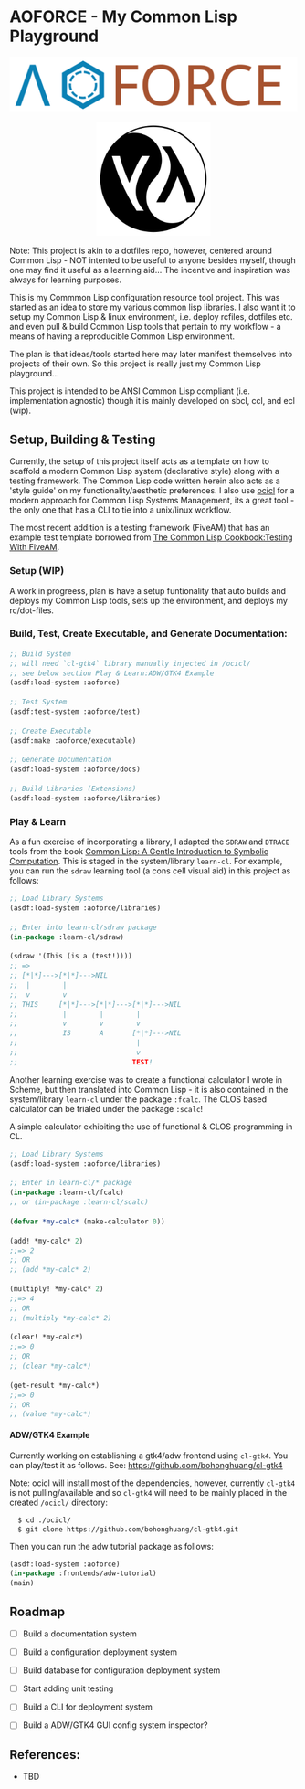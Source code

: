 # AOFORCE - My Common Lisp Playground

<p align="center">
  <img src="assets/aoforce-logo.svg" width="700" />
</p>

<p align="center">
  <img src="assets/yin-yang-lisp-logo_512_svg.png" width="200" />
</p>

Note: This project is akin to a dotfiles repo, however, centered around
Common Lisp - NOT intented to be useful to anyone besides myself, though one
may find it useful as a learning aid... The incentive and inspiration was
always for learning purposes.

This is my Commmon Lisp configuration resource tool project. This was started
as an idea to store my various common lisp libraries. 
I also want it to setup my Common Lisp & linux environment, i.e.
deploy rcfiles, dotfiles etc. and even pull & build Common Lisp tools 
that pertain to my workflow - a means of having a reproducible Common Lisp 
environment.

The plan is that ideas/tools started here may later manifest themselves into
projects of their own. So this project is really just my Common Lisp
playground...

This project is intended to be ANSI Common Lisp compliant (i.e. implementation agnostic)
though it is mainly developed on sbcl, ccl, and ecl (wip).

## Setup, Building & Testing

Currently, the setup of this project itself acts as a template on how to scaffold
a modern Common Lisp system (declarative style) along with a testing framework.
The Common Lisp code written herein also acts as a 'style guide' on my
functionality/aesthetic preferences. I also use
[ocicl](https://github.com/ocicl/ocicl) for a modern approach for Common Lisp
Systems Management, its a great tool - the only one that has a CLI to tie into a
unix/linux workflow.

The most recent addition is a testing framework (FiveAM) that has an example test
template borrowed from 
[The Common Lisp Cookbook:Testing With FiveAM](https://lispcookbook.github.io/cl-cookbook/testing.html#testing-with-fiveam).


### Setup (WIP)
A work in progreess, plan is have a setup funtionality that auto builds and
deploys my Common Lisp tools, sets up the environment, and deploys my rc/dot-files.


### Build, Test, Create Executable, and Generate Documentation:

```lisp
;; Build System
;; will need `cl-gtk4` library manually injected in /ocicl/
;; see below section Play & Learn:ADW/GTK4 Example
(asdf:load-system :aoforce)

;; Test System
(asdf:test-system :aoforce/test)

;; Create Executable
(asdf:make :aoforce/executable)

;; Generate Documentation
(asdf:load-system :aoforce/docs)

;; Build Libraries (Extensions)
(asdf:load-system :aoforce/libraries)

```


### Play & Learn

As a fun exercise of incorporating a library, I adapted the `SDRAW` and `DTRACE` tools from
the book 
[Common Lisp: A Gentle Introduction to Symbolic Computation](https://www.cs.cmu.edu/~dst/LispBook/).
This is staged in the system/library `learn-cl`. For example, you can run the `sdraw`
learning tool (a cons cell visual aid) in this project as follows:

```lisp
;; Load Library Systems
(asdf:load-system :aoforce/libraries)

;; Enter into learn-cl/sdraw package
(in-package :learn-cl/sdraw)

(sdraw '(This (is a (test!))))
;; =>
;; [*|*]--->[*|*]--->NIL
;;  |        |
;;  v        v
;; THIS     [*|*]--->[*|*]--->[*|*]--->NIL
;;           |        |        |
;;           v        v        v
;;           IS       A       [*|*]--->NIL
;;                             |
;;                             v
;;                            TEST!

```

Another learning exercise was to create a functional calculator I wrote in Scheme,
but then translated into Common Lisp - it is also contained in the system/library
`learn-cl` under the package `:fcalc`. The CLOS based calculator can be trialed
under the package `:scalc`!

A simple calculator exhibiting the use of functional & CLOS programming 
in CL.

```lisp
;; Load Library Systems
(asdf:load-system :aoforce/libraries)

;; Enter in learn-cl/* package
(in-package :learn-cl/fcalc)
;; or (in-package :learn-cl/scalc)

(defvar *my-calc* (make-calculator 0))

(add! *my-calc* 2)
;;=> 2
;; OR
;; (add *my-calc* 2)

(multiply! *my-calc* 2)
;;=> 4
;; OR
;; (multiply *my-calc* 2)

(clear! *my-calc*)
;;=> 0
;; OR
;; (clear *my-calc*)

(get-result *my-calc*)
;;=> 0
;; OR
;; (value *my-calc*)

```

#### ADW/GTK4 Example

Currently working on establishing a gtk4/adw frontend using `cl-gtk4`.
You can play/test it as follows. See: https://github.com/bohonghuang/cl-gtk4

Note: ocicl will install most of the dependencies, however, currently `cl-gtk4`
is not pulling/available and so `cl-gtk4` will need to be mainly placed in
the created `/ocicl/` directory:

```shell
  $ cd ./ocicl/
  $ git clone https://github.com/bohonghuang/cl-gtk4.git
```

Then you can run the adw tutorial package as follows:

```lisp
(asdf:load-system :aoforce)
(in-package :frontends/adw-tutorial)
(main)
```


## Roadmap

 - [ ] Build a documentation system 
 - [ ] Build a configuration deployment system
 - [ ] Build database for configuration deployment system
 - [ ] Start adding unit testing
 - [ ] Build a CLI for deployment system
 - [ ] Build a ADW/GTK4 GUI config system inspector?


## References:
 - TBD


